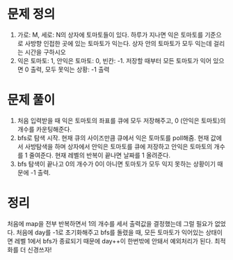 # 문제 정의

1. 가로: M, 세로: N의 상자에 토마토들이 있다. 하루가 지나면 익은 토마토를 기준으로 사방향 인접한 곳에 있는 토마토가 익는다. 상자 안의 토마토가 모두 익는데 걸리는 시간을 구하시오
2. 익은 토마토: 1, 안익은 토마토: 0, 빈칸: -1. 저장할 때부터 모든 토마토가 익어 있으면 0 출력, 모두 못익는 상황: -1 출력

# 문제 풀이

1. 처음 입력받을 때 익은 토마토의 좌표를 큐에 모두 저장해주고, 0 (안익은 토마토)의 개수를 카운팅해준다.
2. bfs로 탐색 시작. 현재 큐의 사이즈만큼 큐에서 익은 토마토를 poll해줌. 현재 값에서 사방탐색을 하며 상자에서 안익은 토마토를 큐에 저장하고 안익은 토마토의 개수를 1 줄여준다. 현재 레벨의 반복이 끝나면 날짜를 1 올려준다. 
3. bfs 탐색이 끝나고 0의 개수가 0이 아니면 토마토가 모두 익지 못하는 상황이기 때문에 -1 출력. 

# 정리

처음에 map을 전부 반복하면서 1의 개수를 세서 출력값을 결정했는데 그럴 필요가 없었다. 처음에 day를 -1로 초기화해주고 bfs를 돌렸을 때, 모든 토마토가 익어있는 상태이면 레벨 1에서 bfs가 종료되기 때문에 day++이 한번밖에 안돼서 예외처리가 된다. 최적화를 더 신경쓰자!